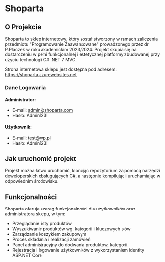 # Shoparta

## O Projekcie

Shoparta to sklep internetowy, który został stworzony w ramach zaliczenia przedmiotu "Programowanie Zaawansowane" prowadzonego przez dr P.Płaczek w roku akademickim 2023/2024. Projekt skupia się na dostarczeniu w pełni funkcjonalnej i estetycznej platformy zbudowanej przy użyciu technologii C# .NET 7 MVC.

Strona internetowa sklepu jest dostępna pod adresem: https://shoparta.azurewebsites.net

### Dane Logowania

#### Administrator:
- E-mail: admin@shoparta.com
- Hasło: Admin123!

#### Użytkownik:
- E-mail: test@wp.pl
- Hasło: Admin123!

## Jak uruchomić projekt

Projekt można łatwo uruchomić, klonując repozytorium za pomocą narzędzi deweloperskich obsługujących C#, a następnie kompilując i uruchamiając w odpowiednim środowisku.

## Funkcjonalności

Shoparta oferuje szereg funkcjonalności dla użytkowników oraz administratora sklepu, w tym:

- Przeglądanie listy produktów
- Wyszukiwanie produktów wg. kategorii i kluczowych słów
- Zarządzanie koszykiem zakupowym
- Proces składania i realizacji zamówień
- Panel administracyjny do dodwania produktów, kategorii.
- Rejestracja i logowanie użytkowników z wykorzystaniem identity ASP.NET Core
